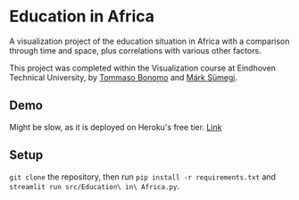 # Education in Africa
A visualization project of the education situation in Africa with a comparison through time and space, plus correlations with various other factors.

This project was completed within the Visualization course at Eindhoven Technical University, by [Tommaso Bonomo](https://github.com/tommasobonomo) and [Márk Sümegi](https://github.com/sumegim).

## Demo
Might be slow, as it is deployed on Heroku's free tier. [Link](https://education-in-africa-viz.herokuapp.com/)
## Setup

`git clone` the repository, then run `pip install -r requirements.txt` and `streamlit run src/Education\ in\ Africa.py`.
